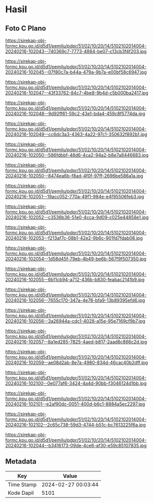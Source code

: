 # Hasil

## Foto C Plano

https://sirekap-obj-formc.kpu.go.id/d5d1/pemilu/pdpr/51/02/10/20/14/5102102014004-20240216-102043--740369c7-7773-4884-be07-c13cb3f4f203.jpg

https://sirekap-obj-formc.kpu.go.id/d5d1/pemilu/pdpr/51/02/10/20/14/5102102014004-20240216-102045--07f80c7a-b44a-479a-9b7a-e00bf58c6947.jpg

https://sirekap-obj-formc.kpu.go.id/d5d1/pemilu/pdpr/51/02/10/20/14/5102102014004-20240216-102047--43f33762-84c7-4be8-9b4d-c5b000ba2417.jpg

https://sirekap-obj-formc.kpu.go.id/d5d1/pemilu/pdpr/51/02/10/20/14/5102102014004-20240216-102048--9d92ff61-59c2-43e1-bda4-459c8f5774da.jpg

https://sirekap-obj-formc.kpu.go.id/d5d1/pemilu/pdpr/51/02/10/20/14/5102102014004-20240216-102049--cc6dc3a3-4363-4a22-97c1-350632f892b1.jpg

https://sirekap-obj-formc.kpu.go.id/d5d1/pemilu/pdpr/51/02/10/20/14/5102102014004-20240216-102050--586fdbbf-48d6-4ca2-94a2-b8e7a8446683.jpg

https://sirekap-obj-formc.kpu.go.id/d5d1/pemilu/pdpr/51/02/10/20/14/5102102014004-20240216-102050--8474ea6b-f8ad-4f0f-97ff-2696be586a1a.jpg

https://sirekap-obj-formc.kpu.go.id/d5d1/pemilu/pdpr/51/02/10/20/14/5102102014004-20240216-102051--19acc052-770a-49f1-984e-e4f95506feb3.jpg

https://sirekap-obj-formc.kpu.go.id/d5d1/pemilu/pdpr/51/02/10/20/14/5102102014004-20240216-102052--c3536b36-51e0-4cca-9d09-c025e44858e1.jpg

https://sirekap-obj-formc.kpu.go.id/d5d1/pemilu/pdpr/51/02/10/20/14/5102102014004-20240216-102053--f213af7c-08b1-42e2-9b6c-901fd7fdab08.jpg

https://sirekap-obj-formc.kpu.go.id/d5d1/pemilu/pdpr/51/02/10/20/14/5102102014004-20240216-102054--1d58d45f-79eb-4b49-be6b-567f9f507350.jpg

https://sirekap-obj-formc.kpu.go.id/d5d1/pemilu/pdpr/51/02/10/20/14/5102102014004-20240216-102055--6b11cb94-a712-436b-b830-feabac2141b9.jpg

https://sirekap-obj-formc.kpu.go.id/d5d1/pemilu/pdpr/51/02/10/20/14/5102102014004-20240216-102056--7655c170-347a-4e78-bfa9-13b89395efd6.jpg

https://sirekap-obj-formc.kpu.go.id/d5d1/pemilu/pdpr/51/02/10/20/14/5102102014004-20240216-102056--3a26944a-cdc1-4028-a15e-95e7169cf9b7.jpg

https://sirekap-obj-formc.kpu.go.id/d5d1/pemilu/pdpr/51/02/10/20/14/5102102014004-20240216-102057--8a1ed285-7825-4aed-b817-2aad8c866c2d.jpg

https://sirekap-obj-formc.kpu.go.id/d5d1/pemilu/pdpr/51/02/10/20/14/5102102014004-20240216-102059--ae08d2ab-8e7a-4980-834d-46cac40b2dff.jpg

https://sirekap-obj-formc.kpu.go.id/d5d1/pemilu/pdpr/51/02/10/20/14/5102102014004-20240216-102100--0e077af6-3424-4a4d-90bb-f3046124d1bb.jpg

https://sirekap-obj-formc.kpu.go.id/d5d1/pemilu/pdpr/51/02/10/20/14/5102102014004-20240216-102101--e2af90dc-0051-400d-b6c1-8884a5ec2297.jpg

https://sirekap-obj-formc.kpu.go.id/d5d1/pemilu/pdpr/51/02/10/20/14/5102102014004-20240216-102102--2c65c738-59d3-4744-b51c-bc7613225f6a.jpg

https://sirekap-obj-formc.kpu.go.id/d5d1/pemilu/pdpr/51/02/10/20/14/5102102014004-20240216-102044--b3416173-09de-4ce6-af30-e59c85107835.jpg


## Metadata

| Key        | Value               |
| ---------- | ------------------- |
| Time Stamp | 2024-02-27 00:03:44 |
| Kode Dapil | 5101                |



